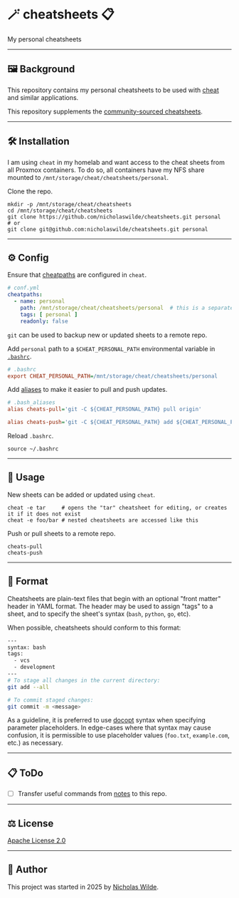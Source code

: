 # :magic_wand: cheatsheets :clipboard:

My personal cheatsheets

---

## :framed_picture: Background

This repository contains my personal cheatsheets to be used with
[cheat][1] and similar applications.

This repository supplements the [community-sourced cheatsheets][4].

---

## :hammer_and_wrench: Installation

I am using `cheat` in my homelab and want access to the cheat sheets from all Proxmox containers. To do so, all containers have my NFS share mounted to `/mnt/storage/cheat/cheatsheets/personal`.

Clone the repo.

```shell
mkdir -p /mnt/storage/cheat/cheatsheets
cd /mnt/storage/cheat/cheatsheets
git clone https://github.com/nicholaswilde/cheatsheets.git personal
# or
git clone git@github.com:nicholaswilde/cheatsheets.git personal
```

---

## :gear: Config

Ensure that [cheatpaths][5] are configured in `cheat`.

```yaml
# conf.yml
cheatpaths:
  - name: personal
    path: /mnt/storage/cheat/cheatsheets/personal  # this is a separate directory and repository than above
    tags: [ personal ]
    readonly: false        
```

`git` can be used to backup new or updated sheets to a remote repo.

Add `personal` path to a `$CHEAT_PERSONAL_PATH` environmental variable in [`.bashrc`][6].

```ini
# .bashrc
export CHEAT_PERSONAL_PATH=/mnt/storage/cheat/cheatsheets/personal
```

Add [aliases][7] to make it easier to pull and push updates.

```ini
# .bash_aliases
alias cheats-pull='git -C ${CHEAT_PERSONAL_PATH} pull origin'

alias cheats-push='git -C ${CHEAT_PERSONAL_PATH} add ${CHEAT_PERSONAL_PATH}/* && git -C ${CHEAT_PERSONAL_PATH} commit --allow-empty-message -a -m ""; git -C ${CHEAT_PERSONAL_PATH} push origin'
```

Reload `.bashrc`.

```shell
source ~/.bashrc
```

---

## :pencil: Usage

New sheets can be added or updated using `cheat`.

```shell
cheat -e tar     # opens the "tar" cheatsheet for editing, or creates it if it does not exist
cheat -e foo/bar # nested cheatsheets are accessed like this
```

Push or pull sheets to a remote repo.

```shell
cheats-pull
cheats-push
```

---

## :page_facing_up: Format

Cheatsheets are plain-text files that begin with an optional "front matter"
header in YAML format. The header may be used to assign "tags" to a sheet, and
to specify the sheet's syntax (`bash`, `python`, `go`, etc).

When possible, cheatsheets should conform to this format:

```sh
---
syntax: bash
tags: 
  - vcs
  - development
---
# To stage all changes in the current directory:
git add --all

# To commit staged changes:
git commit -m <message>
```

As a guideline, it is preferred to use [docopt][3] syntax when specifying
parameter placeholders. In edge-cases where that syntax may cause confusion, it
is permissible to use placeholder values (`foo.txt`, `example.com`, etc.) as
necessary.

---

## :clipboard: ToDo

- [ ] Transfer useful commands from [notes][8] to this repo.

---

## :balance_scale: License

[Apache License 2.0](./LICENSE)

---

## :pencil: Author

This project was started in 2025 by [Nicholas Wilde][2].

[1]: <https://github.com/cheat/cheat>
[2]: <https://github.com/nicholaswilde/>
[3]: <http://docopt.org>
[4]: <https://github.com/cheat/cheatsheets>
[5]: <https://github.com/cheat/cheat?tab=readme-ov-file#cheatpaths>
[6]: <https://www.digitalocean.com/community/tutorials/bashrc-file-in-linux>
[7]: <https://linuxize.com/post/how-to-create-bash-aliases/>
[8]: <https://nicholaswilde.io/notes>
